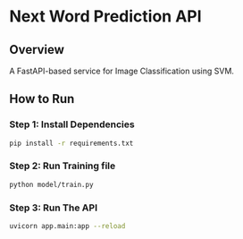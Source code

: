 # Next Word Prediction API

## Overview
A FastAPI-based service for Image Classification using SVM.

## How to Run

### Step 1: Install Dependencies
```bash
pip install -r requirements.txt
```
### Step 2: Run Training file
```bash
python model/train.py
```
### Step 3: Run The API
```bash
uvicorn app.main:app --reload
```
